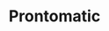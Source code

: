 ---
title: "Prontomatic"
url: /las-condes/prontomatic-avenida-isabel-la-catolica/
shop: lavandería
---